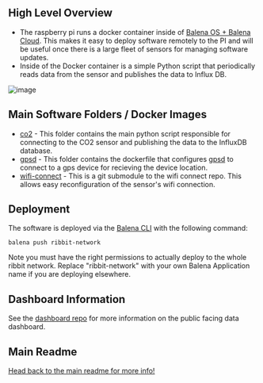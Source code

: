 ## High Level Overview

- The raspberry pi runs a docker container inside of [Balena OS + Balena Cloud](https://www.balena.io/cloud/). This makes it easy to deploy software remotely to the PI and will be useful once there is a large fleet of sensors for managing software updates.
- Inside of the Docker container is a simple Python script that periodically reads data from the sensor and publishes the data to Influx DB.

![image](https://user-images.githubusercontent.com/2559382/128450769-5bc59039-b0de-4313-9170-043455f93940.png)


## Main Software Folders / Docker Images
- [co2](/co2) - This folder contains the main python script responsible for connecting to the CO2 sensor and publishing the data to the InfluxDB database.
- [gpsd](/gpsd) - This folder contains the dockerfile that configures [gpsd](https://gpsd.gitlab.io/gpsd/) to connect to a gps device for recieving the device location.
- [wifi-connect](/wifi-connect) - This is a git submodule to the wifi connect repo. This allows easy reconfiguration of the sensor's wifi connection.

## Deployment
The software is deployed via the [Balena CLI](https://www.balena.io/docs/reference/balena-cli/) with the following command:

```
balena push ribbit-network
```

Note you must have the right permissions to actually deploy to the whole ribbit network. Replace "ribbit-network" with your own Balena Application name if you are deploying elsewhere.

## Dashboard Information
See the [dashboard repo](https://github.com/Ribbit-Network/ribbit-network-dashboard) for more information on the public facing data dashboard.

## Main Readme

[Head back to the main readme for more info!](https://github.com/Ribbit-Network/ribbit-network-sensor)
